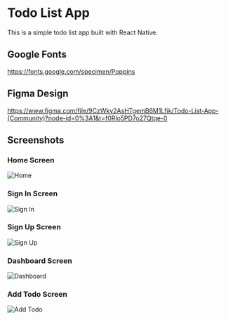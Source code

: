 # Todo List App

This is a simple todo list app built with React Native.

## Google Fonts

https://fonts.google.com/specimen/Poppins

## Figma Design

https://www.figma.com/file/9CzWky2AsHTgemB6M1Lfik/Todo-List-App-(Community)?node-id=0%3A1&t=f0Rlo5PD7o27Qtqe-0

<!-- Screenshots -->

## Screenshots

### Home Screen
![Home](assets/screenshots/home.png)

### Sign In Screen
![Sign In](assets/screenshots/signin.png)

### Sign Up Screen
![Sign Up](assets/screenshots/signup.png)
### Dashboard Screen
![Dashboard](assets/screenshots/dashboard.png)

### Add Todo Screen
![Add Todo](assets/screenshots/addtodo.png)